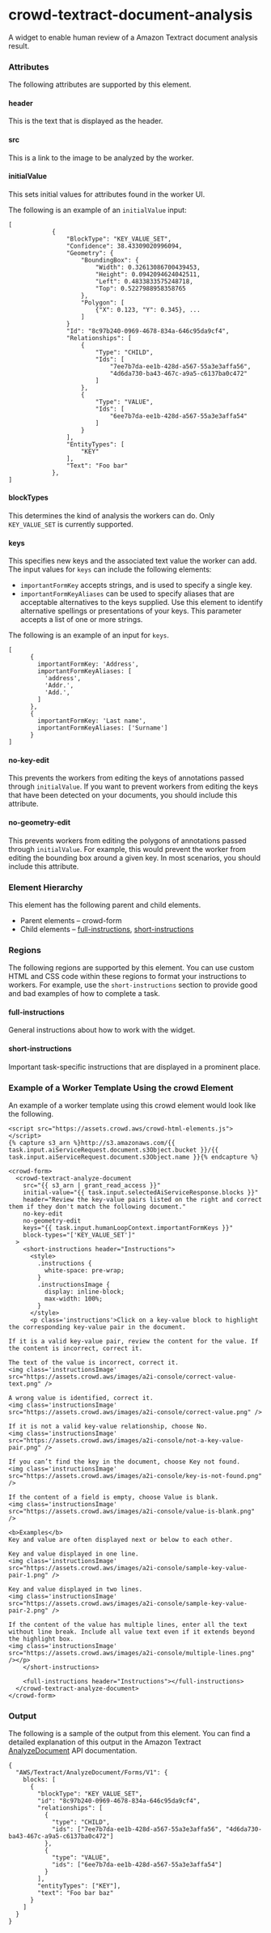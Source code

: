 # crowd\-textract\-document\-analysis<a name="a2i-crowd-textract-detection"></a>

A widget to enable human review of a Amazon Textract document analysis result\.

### Attributes<a name="a2i-textract-crowd-attributes"></a>

The following attributes are supported by this element\.

#### header<a name="textract-attributes-header"></a>

This is the text that is displayed as the header\.

#### src<a name="textract-attributes-src"></a>

This is a link to the image to be analyzed by the worker\. 

#### initialValue<a name="textract-attributes-initialValue"></a>

This sets initial values for attributes found in the worker UI\.

The following is an example of an `initialValue` input: 

```
[
            {
                "BlockType": "KEY_VALUE_SET",
                "Confidence": 38.43309020996094,
                "Geometry": {
                    "BoundingBox": {
                        "Width": 0.32613086700439453,
                        "Height": 0.0942094624042511,
                        "Left": 0.4833833575248718,
                        "Top": 0.5227988958358765
                    },
                    "Polygon": [
                        {"X": 0.123, "Y": 0.345}, ...
                    ]
                }
                "Id": "8c97b240-0969-4678-834a-646c95da9cf4",
                "Relationships": [
                    {
                        "Type": "CHILD",
                        "Ids": [
                            "7ee7b7da-ee1b-428d-a567-55a3e3affa56",
                            "4d6da730-ba43-467c-a9a5-c6137ba0c472"
                        ]
                    },
                    {
                        "Type": "VALUE",
                        "Ids": [
                            "6ee7b7da-ee1b-428d-a567-55a3e3affa54"
                        ]
                    }
                ],
                "EntityTypes": [
                    "KEY"
                ],
                "Text": "Foo bar"
            },
]
```

#### blockTypes<a name="textract-attributes-blockTypes"></a>

This determines the kind of analysis the workers can do\. Only `KEY_VALUE_SET` is currently supported\. 

#### keys<a name="textract-attributes-keys"></a>

This specifies new keys and the associated text value the worker can add\. The input values for `keys` can include the following elements: 
+ `importantFormKey` accepts strings, and is used to specify a single key\. 
+ `importantFormKeyAliases` can be used to specify aliases that are acceptable alternatives to the keys supplied\. Use this element to identify alternative spellings or presentations of your keys\. This parameter accepts a list of one or more strings\. 

The following is an example of an input for `keys`\.

```
[
      {
        importantFormKey: 'Address',
        importantFormKeyAliases: [
          'address',
          'Addr.',
          'Add.',
        ]
      },
      {
        importantFormKey: 'Last name',
        importantFormKeyAliases: ['Surname']
      }
]
```

#### no\-key\-edit<a name="textract-attributes-no-key-edit"></a>

This prevents the workers from editing the keys of annotations passed through `initialValue`\. If you want to prevent workers from editing the keys that have been detected on your documents, you should include this attribute\. 

#### no\-geometry\-edit<a name="textract-attributes-no-geometry-edit"></a>

This prevents workers from editing the polygons of annotations passed through `initialValue`\. For example, this would prevent the worker from editing the bounding box around a given key\. In most scenarios, you should include this attribute\. 

### Element Hierarchy<a name="textract-crowd-element-hierarchy"></a>

 This element has the following parent and child elements\. 
+ Parent elements – crowd\-form
+ Child elements – [full\-instructions](#textract-full-instructions), [short\-instructions](#textract-short-instructions) 

### Regions<a name="textract-crowd-regions"></a>

The following regions are supported by this element\. You can use custom HTML and CSS code within these regions to format your instructions to workers\. For example, use the `short-instructions` section to provide good and bad examples of how to complete a task\. 

#### full\-instructions<a name="textract-full-instructions"></a>

General instructions about how to work with the widget\. 

#### short\-instructions<a name="textract-short-instructions"></a>

Important task\-specific instructions that are displayed in a prominent place\.

### Example of a Worker Template Using the crowd Element<a name="textract-example-crowd-elements"></a>

An example of a worker template using this crowd element would look like the following\.

```
<script src="https://assets.crowd.aws/crowd-html-elements.js"></script>
{% capture s3_arn %}http://s3.amazonaws.com/{{ task.input.aiServiceRequest.document.s3Object.bucket }}/{{ task.input.aiServiceRequest.document.s3Object.name }}{% endcapture %}

<crowd-form>
  <crowd-textract-analyze-document
    src="{{ s3_arn | grant_read_access }}"
    initial-value="{{ task.input.selectedAiServiceResponse.blocks }}"
    header="Review the key-value pairs listed on the right and correct them if they don't match the following document."
    no-key-edit
    no-geometry-edit
    keys="{{ task.input.humanLoopContext.importantFormKeys }}"
    block-types="['KEY_VALUE_SET']"
  >
    <short-instructions header="Instructions">
      <style>
        .instructions {
          white-space: pre-wrap;
        }
        .instructionsImage {
          display: inline-block;
          max-width: 100%;
        }
      </style>
      <p class='instructions'>Click on a key-value block to highlight the corresponding key-value pair in the document.

If it is a valid key-value pair, review the content for the value. If the content is incorrect, correct it.

The text of the value is incorrect, correct it.
<img class='instructionsImage' src="https://assets.crowd.aws/images/a2i-console/correct-value-text.png" />

A wrong value is identified, correct it.
<img class='instructionsImage' src="https://assets.crowd.aws/images/a2i-console/correct-value.png" />

If it is not a valid key-value relationship, choose No.
<img class='instructionsImage' src="https://assets.crowd.aws/images/a2i-console/not-a-key-value-pair.png" />

If you can’t find the key in the document, choose Key not found.
<img class='instructionsImage' src="https://assets.crowd.aws/images/a2i-console/key-is-not-found.png" />

If the content of a field is empty, choose Value is blank.
<img class='instructionsImage' src="https://assets.crowd.aws/images/a2i-console/value-is-blank.png" />

<b>Examples</b>
Key and value are often displayed next or below to each other.

Key and value displayed in one line.
<img class='instructionsImage' src="https://assets.crowd.aws/images/a2i-console/sample-key-value-pair-1.png" />

Key and value displayed in two lines.
<img class='instructionsImage' src="https://assets.crowd.aws/images/a2i-console/sample-key-value-pair-2.png" />

If the content of the value has multiple lines, enter all the text without line break. Include all value text even if it extends beyond the highlight box.
<img class='instructionsImage' src="https://assets.crowd.aws/images/a2i-console/multiple-lines.png" /></p>
    </short-instructions>

    <full-instructions header="Instructions"></full-instructions>
  </crowd-textract-analyze-document>
</crowd-form>
```

### Output<a name="textract-crowd-element-output"></a>

The following is a sample of the output from this element\. You can find a detailed explanation of this output in the Amazon Textract [AnalyzeDocument](https://docs.aws.amazon.com/textract/latest/dg/API_AnalyzeDocument.html) API documentation\.

```
{
  "AWS/Textract/AnalyzeDocument/Forms/V1": {
    blocks: [
      {
        "blockType": "KEY_VALUE_SET",
        "id": "8c97b240-0969-4678-834a-646c95da9cf4",
        "relationships": [
          {
            "type": "CHILD",
            "ids": ["7ee7b7da-ee1b-428d-a567-55a3e3affa56", "4d6da730-ba43-467c-a9a5-c6137ba0c472"]
          },
          {
            "type": "VALUE",
            "ids": ["6ee7b7da-ee1b-428d-a567-55a3e3affa54"]
          }
        ],
        "entityTypes": ["KEY"],
        "text": "Foo bar baz"
      }
    ]
  }
}
```